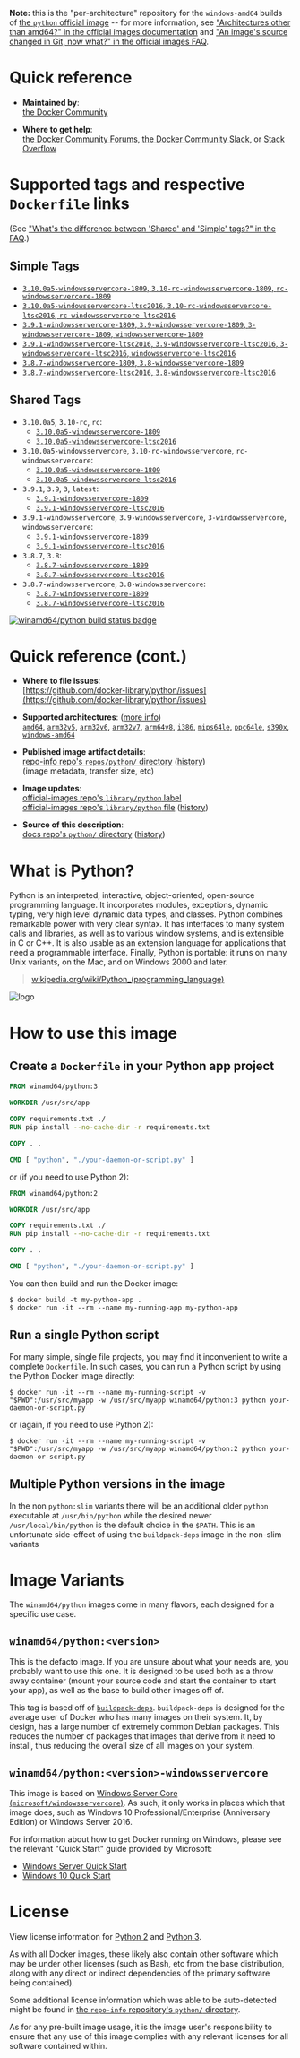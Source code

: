 <!--

********************************************************************************

WARNING:

    DO NOT EDIT "python/README.md"

    IT IS AUTO-GENERATED

    (from the other files in "python/" combined with a set of templates)

********************************************************************************

-->

**Note:** this is the "per-architecture" repository for the `windows-amd64` builds of [the `python` official image](https://hub.docker.com/_/python) -- for more information, see ["Architectures other than amd64?" in the official images documentation](https://github.com/docker-library/official-images#architectures-other-than-amd64) and ["An image's source changed in Git, now what?" in the official images FAQ](https://github.com/docker-library/faq#an-images-source-changed-in-git-now-what).

# Quick reference

-	**Maintained by**:  
	[the Docker Community](https://github.com/docker-library/python)

-	**Where to get help**:  
	[the Docker Community Forums](https://forums.docker.com/), [the Docker Community Slack](https://dockr.ly/slack), or [Stack Overflow](https://stackoverflow.com/search?tab=newest&q=docker)

# Supported tags and respective `Dockerfile` links

(See ["What's the difference between 'Shared' and 'Simple' tags?" in the FAQ](https://github.com/docker-library/faq#whats-the-difference-between-shared-and-simple-tags).)

## Simple Tags

-	[`3.10.0a5-windowsservercore-1809`, `3.10-rc-windowsservercore-1809`, `rc-windowsservercore-1809`](https://github.com/docker-library/python/blob/903be329e07ba3c212dab940f891a6f9ed7ece75/3.10-rc/windows/windowsservercore-1809/Dockerfile)
-	[`3.10.0a5-windowsservercore-ltsc2016`, `3.10-rc-windowsservercore-ltsc2016`, `rc-windowsservercore-ltsc2016`](https://github.com/docker-library/python/blob/903be329e07ba3c212dab940f891a6f9ed7ece75/3.10-rc/windows/windowsservercore-ltsc2016/Dockerfile)
-	[`3.9.1-windowsservercore-1809`, `3.9-windowsservercore-1809`, `3-windowsservercore-1809`, `windowsservercore-1809`](https://github.com/docker-library/python/blob/afc4106edc395bed8dfe7a497444033b12452406/3.9/windows/windowsservercore-1809/Dockerfile)
-	[`3.9.1-windowsservercore-ltsc2016`, `3.9-windowsservercore-ltsc2016`, `3-windowsservercore-ltsc2016`, `windowsservercore-ltsc2016`](https://github.com/docker-library/python/blob/afc4106edc395bed8dfe7a497444033b12452406/3.9/windows/windowsservercore-ltsc2016/Dockerfile)
-	[`3.8.7-windowsservercore-1809`, `3.8-windowsservercore-1809`](https://github.com/docker-library/python/blob/e06cdfe67b154306266bd2ab4d84db0c3b4b3542/3.8/windows/windowsservercore-1809/Dockerfile)
-	[`3.8.7-windowsservercore-ltsc2016`, `3.8-windowsservercore-ltsc2016`](https://github.com/docker-library/python/blob/e06cdfe67b154306266bd2ab4d84db0c3b4b3542/3.8/windows/windowsservercore-ltsc2016/Dockerfile)

## Shared Tags

-	`3.10.0a5`, `3.10-rc`, `rc`:
	-	[`3.10.0a5-windowsservercore-1809`](https://github.com/docker-library/python/blob/903be329e07ba3c212dab940f891a6f9ed7ece75/3.10-rc/windows/windowsservercore-1809/Dockerfile)
	-	[`3.10.0a5-windowsservercore-ltsc2016`](https://github.com/docker-library/python/blob/903be329e07ba3c212dab940f891a6f9ed7ece75/3.10-rc/windows/windowsservercore-ltsc2016/Dockerfile)
-	`3.10.0a5-windowsservercore`, `3.10-rc-windowsservercore`, `rc-windowsservercore`:
	-	[`3.10.0a5-windowsservercore-1809`](https://github.com/docker-library/python/blob/903be329e07ba3c212dab940f891a6f9ed7ece75/3.10-rc/windows/windowsservercore-1809/Dockerfile)
	-	[`3.10.0a5-windowsservercore-ltsc2016`](https://github.com/docker-library/python/blob/903be329e07ba3c212dab940f891a6f9ed7ece75/3.10-rc/windows/windowsservercore-ltsc2016/Dockerfile)
-	`3.9.1`, `3.9`, `3`, `latest`:
	-	[`3.9.1-windowsservercore-1809`](https://github.com/docker-library/python/blob/afc4106edc395bed8dfe7a497444033b12452406/3.9/windows/windowsservercore-1809/Dockerfile)
	-	[`3.9.1-windowsservercore-ltsc2016`](https://github.com/docker-library/python/blob/afc4106edc395bed8dfe7a497444033b12452406/3.9/windows/windowsservercore-ltsc2016/Dockerfile)
-	`3.9.1-windowsservercore`, `3.9-windowsservercore`, `3-windowsservercore`, `windowsservercore`:
	-	[`3.9.1-windowsservercore-1809`](https://github.com/docker-library/python/blob/afc4106edc395bed8dfe7a497444033b12452406/3.9/windows/windowsservercore-1809/Dockerfile)
	-	[`3.9.1-windowsservercore-ltsc2016`](https://github.com/docker-library/python/blob/afc4106edc395bed8dfe7a497444033b12452406/3.9/windows/windowsservercore-ltsc2016/Dockerfile)
-	`3.8.7`, `3.8`:
	-	[`3.8.7-windowsservercore-1809`](https://github.com/docker-library/python/blob/e06cdfe67b154306266bd2ab4d84db0c3b4b3542/3.8/windows/windowsservercore-1809/Dockerfile)
	-	[`3.8.7-windowsservercore-ltsc2016`](https://github.com/docker-library/python/blob/e06cdfe67b154306266bd2ab4d84db0c3b4b3542/3.8/windows/windowsservercore-ltsc2016/Dockerfile)
-	`3.8.7-windowsservercore`, `3.8-windowsservercore`:
	-	[`3.8.7-windowsservercore-1809`](https://github.com/docker-library/python/blob/e06cdfe67b154306266bd2ab4d84db0c3b4b3542/3.8/windows/windowsservercore-1809/Dockerfile)
	-	[`3.8.7-windowsservercore-ltsc2016`](https://github.com/docker-library/python/blob/e06cdfe67b154306266bd2ab4d84db0c3b4b3542/3.8/windows/windowsservercore-ltsc2016/Dockerfile)

[![winamd64/python build status badge](https://img.shields.io/jenkins/s/https/doi-janky.infosiftr.net/job/multiarch/job/windows-amd64/job/python.svg?label=winamd64/python%20%20build%20job)](https://doi-janky.infosiftr.net/job/multiarch/job/windows-amd64/job/python/)

# Quick reference (cont.)

-	**Where to file issues**:  
	[https://github.com/docker-library/python/issues](https://github.com/docker-library/python/issues)

-	**Supported architectures**: ([more info](https://github.com/docker-library/official-images#architectures-other-than-amd64))  
	[`amd64`](https://hub.docker.com/r/amd64/python/), [`arm32v5`](https://hub.docker.com/r/arm32v5/python/), [`arm32v6`](https://hub.docker.com/r/arm32v6/python/), [`arm32v7`](https://hub.docker.com/r/arm32v7/python/), [`arm64v8`](https://hub.docker.com/r/arm64v8/python/), [`i386`](https://hub.docker.com/r/i386/python/), [`mips64le`](https://hub.docker.com/r/mips64le/python/), [`ppc64le`](https://hub.docker.com/r/ppc64le/python/), [`s390x`](https://hub.docker.com/r/s390x/python/), [`windows-amd64`](https://hub.docker.com/r/winamd64/python/)

-	**Published image artifact details**:  
	[repo-info repo's `repos/python/` directory](https://github.com/docker-library/repo-info/blob/master/repos/python) ([history](https://github.com/docker-library/repo-info/commits/master/repos/python))  
	(image metadata, transfer size, etc)

-	**Image updates**:  
	[official-images repo's `library/python` label](https://github.com/docker-library/official-images/issues?q=label%3Alibrary%2Fpython)  
	[official-images repo's `library/python` file](https://github.com/docker-library/official-images/blob/master/library/python) ([history](https://github.com/docker-library/official-images/commits/master/library/python))

-	**Source of this description**:  
	[docs repo's `python/` directory](https://github.com/docker-library/docs/tree/master/python) ([history](https://github.com/docker-library/docs/commits/master/python))

# What is Python?

Python is an interpreted, interactive, object-oriented, open-source programming language. It incorporates modules, exceptions, dynamic typing, very high level dynamic data types, and classes. Python combines remarkable power with very clear syntax. It has interfaces to many system calls and libraries, as well as to various window systems, and is extensible in C or C++. It is also usable as an extension language for applications that need a programmable interface. Finally, Python is portable: it runs on many Unix variants, on the Mac, and on Windows 2000 and later.

> [wikipedia.org/wiki/Python_(programming_language)](https://en.wikipedia.org/wiki/Python_%28programming_language%29)

![logo](https://raw.githubusercontent.com/docker-library/docs/01c12653951b2fe592c1f93a13b4e289ada0e3a1/python/logo.png)

# How to use this image

## Create a `Dockerfile` in your Python app project

```dockerfile
FROM winamd64/python:3

WORKDIR /usr/src/app

COPY requirements.txt ./
RUN pip install --no-cache-dir -r requirements.txt

COPY . .

CMD [ "python", "./your-daemon-or-script.py" ]
```

or (if you need to use Python 2):

```dockerfile
FROM winamd64/python:2

WORKDIR /usr/src/app

COPY requirements.txt ./
RUN pip install --no-cache-dir -r requirements.txt

COPY . .

CMD [ "python", "./your-daemon-or-script.py" ]
```

You can then build and run the Docker image:

```console
$ docker build -t my-python-app .
$ docker run -it --rm --name my-running-app my-python-app
```

## Run a single Python script

For many simple, single file projects, you may find it inconvenient to write a complete `Dockerfile`. In such cases, you can run a Python script by using the Python Docker image directly:

```console
$ docker run -it --rm --name my-running-script -v "$PWD":/usr/src/myapp -w /usr/src/myapp winamd64/python:3 python your-daemon-or-script.py
```

or (again, if you need to use Python 2):

```console
$ docker run -it --rm --name my-running-script -v "$PWD":/usr/src/myapp -w /usr/src/myapp winamd64/python:2 python your-daemon-or-script.py
```

## Multiple Python versions in the image

In the non `python:slim` variants there will be an additional older `python` executable at `/usr/bin/python` while the desired newer `/usr/local/bin/python` is the default choice in the `$PATH`. This is an unfortunate side-effect of using the `buildpack-deps` image in the non-slim variants

# Image Variants

The `winamd64/python` images come in many flavors, each designed for a specific use case.

## `winamd64/python:<version>`

This is the defacto image. If you are unsure about what your needs are, you probably want to use this one. It is designed to be used both as a throw away container (mount your source code and start the container to start your app), as well as the base to build other images off of.

This tag is based off of [`buildpack-deps`](https://hub.docker.com/_/buildpack-deps/). `buildpack-deps` is designed for the average user of Docker who has many images on their system. It, by design, has a large number of extremely common Debian packages. This reduces the number of packages that images that derive from it need to install, thus reducing the overall size of all images on your system.

## `winamd64/python:<version>-windowsservercore`

This image is based on [Windows Server Core (`microsoft/windowsservercore`)](https://hub.docker.com/r/microsoft/windowsservercore/). As such, it only works in places which that image does, such as Windows 10 Professional/Enterprise (Anniversary Edition) or Windows Server 2016.

For information about how to get Docker running on Windows, please see the relevant "Quick Start" guide provided by Microsoft:

-	[Windows Server Quick Start](https://msdn.microsoft.com/en-us/virtualization/windowscontainers/quick_start/quick_start_windows_server)
-	[Windows 10 Quick Start](https://msdn.microsoft.com/en-us/virtualization/windowscontainers/quick_start/quick_start_windows_10)

# License

View license information for [Python 2](https://docs.python.org/2/license.html) and [Python 3](https://docs.python.org/3/license.html).

As with all Docker images, these likely also contain other software which may be under other licenses (such as Bash, etc from the base distribution, along with any direct or indirect dependencies of the primary software being contained).

Some additional license information which was able to be auto-detected might be found in [the `repo-info` repository's `python/` directory](https://github.com/docker-library/repo-info/tree/master/repos/python).

As for any pre-built image usage, it is the image user's responsibility to ensure that any use of this image complies with any relevant licenses for all software contained within.

